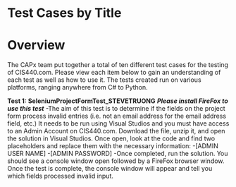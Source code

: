 Test Cases by Title
==============
 
Overview
=========
The CAPx team put together a total of ten different test cases for the testing of CIS440.com. Please view each item below to gain an understanding of each test as well as how to use it. The tests created run on various platforms, ranging anywhere from C# to Python. 

**Test 1: SeleniumProjectFormTest_STEVETRUONG**
***Please install FireFox to use this test***
-The aim of this test is to determine if the fields on the project form process invalid entries (i.e. not an email address for the email address field, etc.) It needs to be run using Visual Studios and you must have access to an Admin Account on CIS440.com. Download the file, unzip it, and open the solution in Visual Studios. Once open, look at the code and find two placeholders and replace them with the necessary information:
  -[ADMIN USER NAME]
  -[ADMIN PASSWORD]
-Once completed, run the solution. You should see a console window open followed by a FireFox browser window. Once the test is complete, the console window will appear and tell you which fields processed invalid input.
